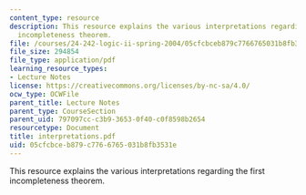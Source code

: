 ```yaml
---
content_type: resource
description: This resource explains the various interpretations regarding the first
  incompleteness theorem.
file: /courses/24-242-logic-ii-spring-2004/05cfcbceb879c7766765031b8fb3531e_interpretations.pdf
file_size: 294854
file_type: application/pdf
learning_resource_types:
- Lecture Notes
license: https://creativecommons.org/licenses/by-nc-sa/4.0/
ocw_type: OCWFile
parent_title: Lecture Notes
parent_type: CourseSection
parent_uid: 797097cc-c3b9-3653-0f40-c0f8598b2654
resourcetype: Document
title: interpretations.pdf
uid: 05cfcbce-b879-c776-6765-031b8fb3531e
---
```

This resource explains the various interpretations regarding the first incompleteness theorem.